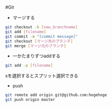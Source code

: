 #Git
- マージする  

```sh
git checkout -b [new_branchname]
git add [filename]
git commit -m "[commit message]"
git checkout [マージ先のブランチ]
git merge [マージ元のブランチ]
```

- 一かたまりずつaddする  

 ```sh
 git add -p [filename]
 ```
 sを選択するとスプリット選択できる

- push

 ```sh
 git remote add origin git@github.com:hogehoge
 git push origin master
 ```
